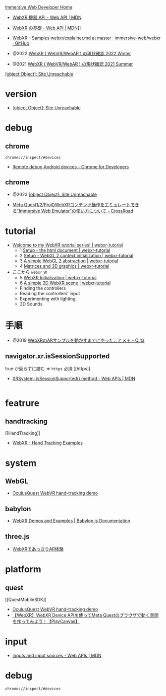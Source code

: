 [Immersive Web Developer Home](https://immersiveweb.dev/#model-viewer)

- [WebXR 機器 API - Web API | MDN](https://developer.mozilla.org/ja/docs/Web/API/WebXR_Device_API)
- [WebXR の基礎 - Web API | MDN](https://developer.mozilla.org/ja/docs/Web/API/WebXR_Device_API/Fundamentals)[]
- [WebXR - Samples](https://immersive-web.github.io/webxr-samples/)
[webxr/explainer.md at master · immersive-web/webxr · GitHub](https://github.com/immersive-web/webxr/blob/master/explainer.md)

- @2022 [WebXR ( WebVR/WebAR ) の現状確認 2022 Winter](https://zenn.dev/ikkou/articles/8ffc1c3ea92e9f)
- @2021 [WebXR ( WebVR/WebAR ) の現状確認 2021 Summer](https://zenn.dev/ikkou/articles/fdb344a713cdf0)

[[object Object]: Site Unreachable](https://developer.oculus.com/documentation/web/webxr-mixed-reality/#plane-detection)

# version
- [[object Object]: Site Unreachable](https://developer.oculus.com/documentation/web/browser-release-notes/)

# debug

## chrome
`chrome://inspect/#devices`
- [Remote debug Android devices - Chrome for Developers](https://developer.chrome.com/docs/devtools/remote-debugging/)

## chrome
- @2023 [[object Object]: Site Unreachable](https://developer.oculus.com/blog/webxr-development-immersive-web-emulator/)

- [Meta Quest1/2/ProのWebXRコンテンツ操作をエミュレートできる"Immersive Web Emulator"の使い方について - CrossRoad](https://www.crossroad-tech.com/entry/immersive-web-emulator)

# tutorial
- [Welcome to my WebXR tutorial series! | webxr-tutorial](https://beprosto.me/webxr-tutorial/)
	- 1 [Setup - the html document | webxr-tutorial](https://beprosto.me/webxr-tutorial/tutorial1)
	- 2 [Setup - WebGL 2 context initialization | webxr-tutorial](https://beprosto.me/webxr-tutorial/tutorial2)
	- 3 [A simple WebGL 2 abstraction | webxr-tutorial](https://beprosto.me/webxr-tutorial/tutorial3)
	- 4 [Matrices and 3D graphics | webxr-tutorial](https://beprosto.me/webxr-tutorial/tutorial4)
- ここから `webxr` w 
	- 5 [WebXR Initialization | webxr-tutorial](https://beprosto.me/webxr-tutorial/tutorial5)
	- 6 [A simple 3D WebXR scene | webxr-tutorial](https://beprosto.me/webxr-tutorial/tutorial6)
	- Finding the controllers
	- Reading the controllers’ input
	- Experimenting with lighting
	- 3D Sounds
 
# 手順
- @2019 [WebXRのARサンプルを動かすまでにやったことメモ - Qiita](https://qiita.com/tamfoi/items/8aac7c650ee24bb46f74)
## navigator.xr.isSessionSupported
true が返らずに詰む
=> `https` 必須
[[https]]

- [XRSystem: isSessionSupported() method - Web APIs | MDN](https://developer.mozilla.org/en-US/docs/Web/API/XRSystem/isSessionSupported)
```js

```



# featrure
## handtracking
[[HandTracking]]
- [WebXR - Hand Tracking Examples](https://webxr-handtracking.vercel.app/)

# system
## WebGL
- [OculusQuest WebVR hand-tracking demo](https://wakufactory.jp/wxr/w/oculushand.html)

## babylon
- [WebXR Demos and Examples | Babylon.js Documentation](https://doc.babylonjs.com/features/featuresDeepDive/webXR/webXRDemos)

## three.js
- [WebXRであっさりAR体験](https://zenn.dev/sdkfz181tiger/articles/d5ff040b95445d)

# platform
## quest
[[QuestMobileSDK]]
- [OculusQuest WebVR hand-tracking demo](https://wakufactory.jp/wxr/w/oculushand.html)
- [【WebXR】WebXR Device APIを使ってMeta Questのブラウザで動く空間を作ってみよう！【PlayCanvas】](https://tech.gmogshd.com/webxr-meta-quest2/)

# input
- [Inputs and input sources - Web APIs | MDN](https://developer.mozilla.org/en-US/docs/Web/API/WebXR_Device_API/Inputs)

# debug
```
chrome://inspect/#devices
```
